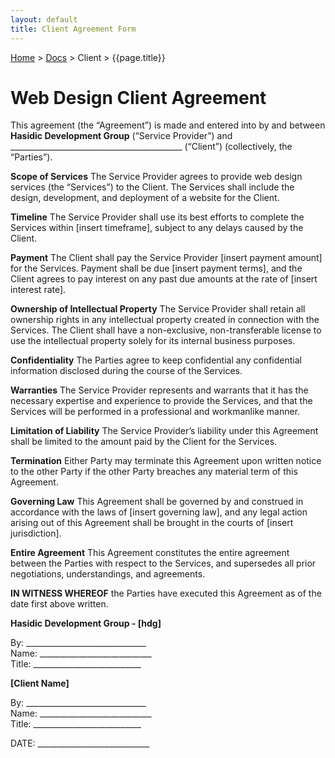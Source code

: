 ```yaml
---
layout: default
title: Client Agreement Form
---
```


[Home](/) > [Docs](/documentation) > Client > {{page.title}}

# Web Design Client Agreement

This agreement (the “Agreement”) is made and entered into by and between **Hasidic Development Group** (“Service Provider”) and ___________________________________________ (“Client”) (collectively, the “Parties”).

**Scope of Services** 
The Service Provider agrees to provide web design services (the “Services”) to the Client. The Services shall include the design, development, and deployment of a website for the Client.

**Timeline** 
The Service Provider shall use its best efforts to complete the Services within [insert timeframe], subject to any delays caused by the Client.

**Payment** 
The Client shall pay the Service Provider [insert payment amount] for the Services. Payment shall be due [insert payment terms], and the Client agrees to pay interest on any past due amounts at the rate of [insert interest rate].

**Ownership of Intellectual Property** 
The Service Provider shall retain all ownership rights in any intellectual property created in connection with the Services. The Client shall have a non-exclusive, non-transferable license to use the intellectual property solely for its internal business purposes.

**Confidentiality** 
The Parties agree to keep confidential any confidential information disclosed during the course of the Services.

**Warranties** 
The Service Provider represents and warrants that it has the necessary expertise and experience to provide the Services, and that the Services will be performed in a professional and workmanlike manner.

**Limitation of Liability** 
The Service Provider’s liability under this Agreement shall be limited to the amount paid by the Client for the Services.

**Termination** 
Either Party may terminate this Agreement upon written notice to the other Party if the other Party breaches any material term of this Agreement.

**Governing Law** 
This Agreement shall be governed by and construed in accordance with the laws of [insert governing law], and any legal action arising out of this Agreement shall be brought in the courts of [insert jurisdiction].

**Entire Agreement** 
This Agreement constitutes the entire agreement between the Parties with respect to the Services, and supersedes all prior negotiations, understandings, and agreements.

**IN WITNESS WHEREOF** the Parties have executed this Agreement as of the date first above written.

**Hasidic Development Group - [hdg]**

By: ______________________________<br/>
Name: ____________________________<br/>
Title: ___________________________<br/>

**[Client Name]**

By: ______________________________<br/>
Name: ____________________________<br/>
Title: ___________________________<br/>

DATE: ____________________________